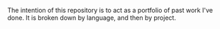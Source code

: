 The intention of this repository is to act as a portfolio of past work I've done. It is broken down by language, and then by project.
